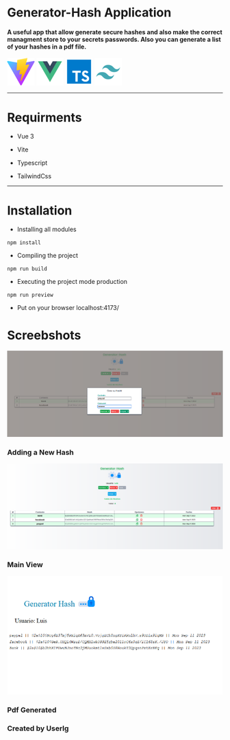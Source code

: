 # Generator-Hash Application

#### A useful app that allow generate secure hashes and also make the correct managment store to your secrets passwords. Also you can generate a list of your hashes in a pdf file.

![ vite ](public/vite.png)
![ vue ](public/vue.png)
![ ts ](public/ts.png)
![ tailwindcss ](public/tailwindcss.png)

-------------------------------------------------------------------

# Requirments

+ Vue 3

+ Vite

+ Typescript

+ TailwindCss

----------------------------------------------------------------

# Installation

+ Installing all modules
```
npm install
```
+ Compiling the project
```
npm run build
```
+ Executing the project mode production
```
npm run preview
```
+ Put on your browser localhost:4173/


# Screebshots


![ cpa1 ](public/captures/img1.png)

### Adding a New Hash

![ cpa2 ](public/captures/img2.png)

###  Main View

![ cpa3 ](public/captures/img3.png)

### Pdf Generated

### Created by Userlg




